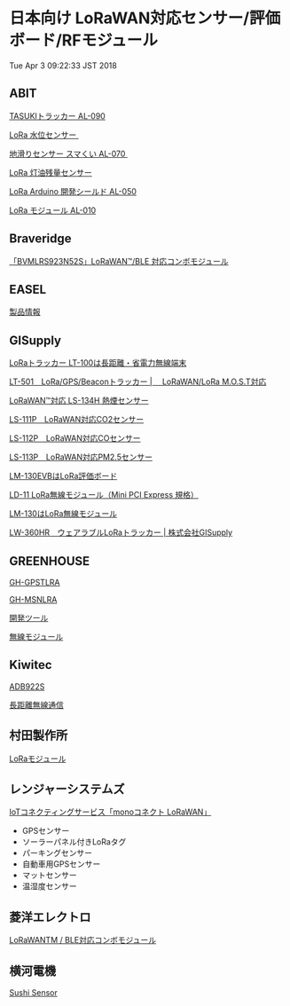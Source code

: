 日本向け LoRaWAN対応センサー/評価ボード/RFモジュール
====================================================

Tue Apr  3 09:22:33 JST 2018

## ABIT

[TASUKIトラッカー AL-090](http://www.abit.co.jp/products/al090/ "http://www.abit.co.jp/products/al090/") 

[LoRa 水位センサー
](http://www.abit.co.jp/products/wlsensor/ "http://www.abit.co.jp/products/wlsensor/") 

[地滑りセンサー スマくい AL-070
](http://www.abit.co.jp/products/al070/ "http://www.abit.co.jp/products/al070/") 

[LoRa 灯油残量センサー](http://www.abit.co.jp/products/fuelgauge/ "http://www.abit.co.jp/products/fuelgauge/") 

[LoRa Arduino 開発シールド AL-050](http://www.abit.co.jp/products/al050/ "http://www.abit.co.jp/products/al050/") 

[LoRa モジュール AL-010](http://www.abit.co.jp/products/al010/ "http://www.abit.co.jp/products/al010/") 

## Braveridge

[「BVMLRS923N52S」LoRaWAN™/BLE 対応コンボモジュール](https://ssl.braveridge.com/product/722/)

## EASEL

[製品情報](http://easel5.com/productinfo/ "http://easel5.com/productinfo/")

## GISupply

[LoRaトラッカー
LT-100は長距離・省電力無線端末](https://www.trackers.jp/products_lt-100.html "https://www.trackers.jp/products_lt-100.html") 

[LT-501　LoRa/GPS/Beaconトラッカー |　 LoRaWAN/LoRa
M.O.S.T対応](https://www.trackers.jp/products_lt-501.html "https://www.trackers.jp/products_lt-501.html") 

[LoRaWAN™対応 LS-134H
熱煙センサー](https://www.trackers.jp/products_ls-134h.html "https://www.trackers.jp/products_ls-134h.html") 

[LS-111P　LoRaWAN対応CO2センサー](https://www.trackers.jp/products_ls-111_co2.html "https://www.trackers.jp/products_ls-111_co2.html") 

[LS-112P　LoRaWAN対応COセンサー](https://www.trackers.jp/products_ls-112_co.html "https://www.trackers.jp/products_ls-112_co.html") 

[LS-113P　LoRaWAN対応PM2.5センサー](https://www.trackers.jp/products_ls-113_pm.html "https://www.trackers.jp/products_ls-113_pm.html") 

[LM-130EVBはLoRa評価ボード](https://www.trackers.jp/products_lm-130evb.html "https://www.trackers.jp/products_lm-130evb.html") 

[LD-11 LoRa無線モジュール（Mini PCI Express
規格）](https://www.trackers.jp/products_ld-11.html "https://www.trackers.jp/products_ld-11.html") 

[LM-130はLoRa無線モジュール](https://www.trackers.jp/products_lm-130.html "https://www.trackers.jp/products_lm-130.html") 

[LW-360HR　ウェアラブルLoRaトラッカー |
株式会社GISupply](https://www.trackers.jp/products_lw-360hr.html "https://www.trackers.jp/products_lw-360hr.html") 

## GREENHOUSE

[GH-GPSTLRA](https://www.green-house.co.jp/products/gh-gpstlra/ "https://www.green-house.co.jp/products/gh-gpstlra/") 

[GH-MSNLRA](https://www.green-house.co.jp/products/gh-msnlra/ "https://www.green-house.co.jp/products/gh-msnlra/") 

[開発ツール](https://www.green-house.co.jp/iot-wireless/development-tool/#sdk-920 "https://www.green-house.co.jp/iot-wireless/development-tool/#sdk-920") 

[無線モジュール](https://www.green-house.co.jp/iot-wireless/wireless-module/#920mhz-lora-fsk "https://www.green-house.co.jp/iot-wireless/wireless-module/#920mhz-lora-fsk") 

## Kiwitec

[ADB922S](https://www.loraiotproducts.eu/index.php/en/lora-modules/adb922s-detail "https://www.loraiotproducts.eu/index.php/en/lora-modules/adb922s-detail") 

[長距離無線通信](http://www.kiwi-tec.com/products/long-range-communication/ "http://www.kiwi-tec.com/products/long-range-communication/") 

## 村田製作所

[LoRaモジュール](https://www.murata.com/ja-jp/products/lpwa/lora)

## レンジャーシステムズ

[IoTコネクティングサービス「monoコネクト LoRaWAN」](http://www.ranger-systems.co.jp/iot/lorawan.html "http://www.ranger-systems.co.jp/iot/lorawan.html") 

- GPSセンサー
- ソーラーパネル付きLoRaタグ　
- パーキングセンサー
- 自動車用GPSセンサー
- マットセンサー
- 温湿度センサー

## 菱洋エレクトロ

[LoRaWANTM / BLE対応コンボモジュール](http://www.ryoyo-web.jp/semi/detail_solution/1495428032-057372/)

## 横河電機

[Sushi Sensor](https://www.yokogawa.co.jp/solutions/solutions/iiot/maintenance/sushi-sensor-j/)
